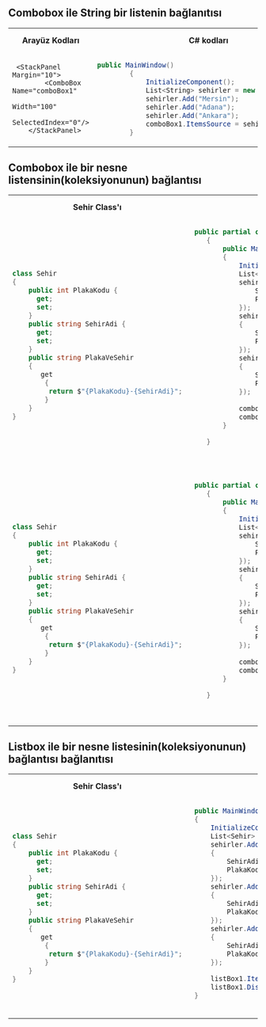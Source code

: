 ## Combobox ile String bir listenin bağlanıtısı ##




<table>
<tr>
<th>
Arayüz Kodları
</th>
  <th>
C# kodları 
</th>
  <th>
Kullanıcı Arayüzü
</th>
</tr>
<tr>
<td>

      
```xaml
 <StackPanel Margin="10">
        <ComboBox Name="comboBox1" 
                  Width="100" 
                  SelectedIndex="0"/>
    </StackPanel>
```

</td>
  <td>

      
```csharp
public MainWindow()
        {
            InitializeComponent();
            List<String> sehirler = new List<string>();
            sehirler.Add("Mersin");
            sehirler.Add("Adana");
            sehirler.Add("Ankara");
            comboBox1.ItemsSource = sehirler;
        }
```

</td>
  <td>

![image](https://user-images.githubusercontent.com/28144917/157974892-723d5472-17d4-4fa2-8133-fd6e1a1c7531.png)

</td>
</tr>
  
  
</table>

## Combobox ile bir nesne  listensinin(koleksiyonunun) bağlantısı ##

  <table>
<tr>
<th>
Sehir Class'ı
</th>
  <th>
C# kodları 
</th>
  <th>
Kullanıcı Arayüzü
</th>
</tr>
<tr>
<td>

      
```csharp
class Sehir
{
    public int PlakaKodu { 
      get; 
      set;
    }
    public string SehirAdi { 
      get; 
      set;
    }
    public string PlakaVeSehir
    {
       get
        {
         return $"{PlakaKodu}-{SehirAdi}";
        }
    }
}
```

</td>
  <td>

      
```csharp
 public partial class MainWindow : Window
    {
        public MainWindow()
        {
            InitializeComponent();
            List<Sehir> sehirler = new List<Sehir>();
            sehirler.Add(new Sehir { 
                SehirAdi="Mersin",
                PlakaKodu=33,
            });
            sehirler.Add(new Sehir
            {
                SehirAdi = "İstanbul",
                PlakaKodu = 34,
            });
            sehirler.Add(new Sehir
            {
                SehirAdi = "İzmir",
                PlakaKodu = 35,
            });
         
            comboBox1.ItemsSource = sehirler;
            comboBox1.DisplayMemberPath = "SehirAdi";
        }

    }

  
```

</td>
  <td>

![image](https://user-images.githubusercontent.com/28144917/157976153-bb02d425-16c6-45b6-ac47-21a92e2c0edb.png)

</td>
</tr>
  
 <tr>
<td>

      
```csharp
class Sehir
{
    public int PlakaKodu { 
      get; 
      set;
    }
    public string SehirAdi { 
      get; 
      set;
    }
    public string PlakaVeSehir
    {
       get
        {
         return $"{PlakaKodu}-{SehirAdi}";
        }
    }
}
```

</td>
  <td>

      
```csharp
 public partial class MainWindow : Window
    {
        public MainWindow()
        {
            InitializeComponent();
            List<Sehir> sehirler = new List<Sehir>();
            sehirler.Add(new Sehir { 
                SehirAdi="Mersin",
                PlakaKodu=33,
            });
            sehirler.Add(new Sehir
            {
                SehirAdi = "İstanbul",
                PlakaKodu = 34,
            });
            sehirler.Add(new Sehir
            {
                SehirAdi = "İzmir",
                PlakaKodu = 35,
            });
         
            comboBox1.ItemsSource = sehirler;
            comboBox1.DisplayMemberPath = "PlakaVeSehir";
        }

    }

  
```

</td>
  <td>

![image](https://user-images.githubusercontent.com/28144917/157976399-f4c050f9-3a4f-4edd-bb96-e8f882b0b1be.png)

</td>
</tr>
</table>
    
## Listbox ile  bir nesne listesinin(koleksiyonunun) bağlantısı bağlanıtısı ##
    
<table>
<tr>
<th>
Sehir Class'ı
</th>
  <th>
C# kodları 
</th>
  <th>
Kullanıcı Arayüzü
</th>
</tr>
<tr>
<td>

      
```csharp
class Sehir
{
    public int PlakaKodu { 
      get; 
      set;
    }
    public string SehirAdi { 
      get; 
      set;
    }
    public string PlakaVeSehir
    {
       get
        {
         return $"{PlakaKodu}-{SehirAdi}";
        }
    }
}
```

</td>
  <td>

      
```csharp
 public MainWindow()
 {
     InitializeComponent();
     List<Sehir> sehirler = new List<Sehir>();
     sehirler.Add(new Sehir
     {
         SehirAdi = "Mersin",
         PlakaKodu = 33,
     });
     sehirler.Add(new Sehir
     {
         SehirAdi = "İstanbul",
         PlakaKodu = 34,
     });
     sehirler.Add(new Sehir
     {
         SehirAdi = "İzmir",
         PlakaKodu = 35,
     });

     listBox1.ItemsSource = sehirler;
     listBox1.DisplayMemberPath = "PlakaVeSehir";
 }
  
```

</td>
  <td>
    ```xaml
 <StackPanel Margin="10">
        <ListBox Name="listBox1" 
                  Width="100"/>
    </StackPanel>
```

![image](https://user-images.githubusercontent.com/28144917/158157849-362ef48d-ad59-48ca-96c8-549e14c0ac72.png)

</td>
</tr>

</table>

